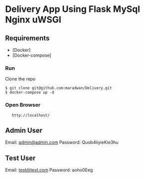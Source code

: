 # Delivery App Using Flask MySql Nginx uWSGI  


## Requirements

* [Docker]
* [Docker-compose]


### Run

Clone the repo

    $ git clone git@github.com:maradwan/Delivery.git 
    $ docker-compose up -d


### Open Browser  
       http://localhost/

## Admin User
Email: admin@admin.com
Password: Quob4iiyieKie3hu

## Test User
Email: test@test.com
Password: aoho0Eeg
